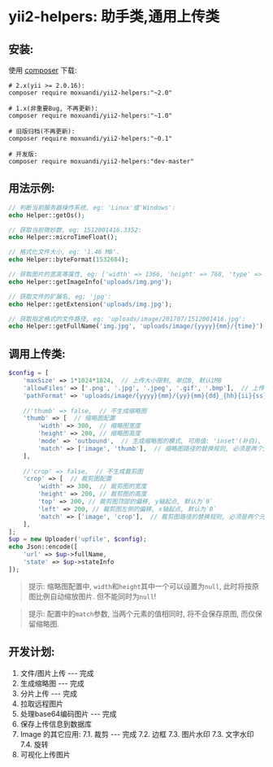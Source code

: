 yii2-helpers: 助手类,通用上传类
==================

安装:
------------
使用 [composer](http://getcomposer.org/download/) 下载:
```
# 2.x(yii >= 2.0.16):
composer require moxuandi/yii2-helpers:"~2.0"

# 1.x(非重要Bug, 不再更新):
composer require moxuandi/yii2-helpers:"~1.0"

# 旧版归档(不再更新):
composer require moxuandi/yii2-helpers:"~0.1"

# 开发版:
composer require moxuandi/yii2-helpers:"dev-master"
```


用法示例:
-----
```php
// 判断当前服务器操作系统, eg: 'Linux'或'Windows':
echo Helper::getOs();

// 获取当前微妙数, eg: 1512001416.3352:
echo Helper::microTimeFloat();

// 格式化文件大小, eg: '1.46 MB'.
echo Helper::byteFormat(1532684);

// 获取图片的宽高等属性, eg: ['width' => 1366, 'height' => 768, 'type' => 'PNG', 'mime' => 'image/png'].:
echo Helper::getImageInfo('uploads/img.png');

// 获取文件的扩展名, eg: 'jpg':
echo Helper::getExtension('uploads/img.jpg');

// 获取指定格式的文件路径, eg: 'uploads/image/201707/1512001416.jpg':
echo Helper::getFullName('img.jpg', 'uploads/image/{yyyy}{mm}/{time}');
```

调用上传类:
-----
```php
$config = [
    'maxSize' => 1*1024*1024,  // 上传大小限制, 单位B, 默认1MB
    'allowFiles' => ['.png', '.jpg', '.jpeg', '.gif', '.bmp'],  // 上传图片格式显示
    'pathFormat' => 'uploads/image/{yyyy}{mm}/{yy}{mm}{dd}_{hh}{ii}{ss}_{rand:4}',  // 上传保存路径, 可以自定义保存路径和文件名格式
	
    //'thumb' => false,  // 不生成缩略图
    'thumb' => [  // 缩略图配置
        'width' => 300,  // 缩略图宽度
        'height' => 200, // 缩略图高度
        'mode' => 'outbound',  // 生成缩略图的模式, 可用值: 'inset'(补白), 'outbound'(裁剪, 默认值)
        'match' => ['image', 'thumb'],  // 缩略图路径的替换规则, 必须是两个元素的数组
    ],
	
    //'crop' => false,  // 不生成裁剪图
    'crop' => [  // 裁剪图配置
        'width' => 300,  // 裁剪图的宽度
        'height' => 200, // 裁剪图的高度
        'top' => 200, // 裁剪图顶部的偏移, y轴起点, 默认为`0`
        'left' => 200, // 裁剪图左侧的偏移, x轴起点, 默认为`0`
        'match' => ['image', 'crop'],  // 裁剪图路径的替换规则, 必须是两个元素的数组
    ],
];
$up = new Uploader('upfile', $config);
echo Json::encode([
    'url' => $up->fullName,
    'state' => $up->stateInfo
]);
```

> 提示: 缩略图配置中, `width`和`height`其中一个可以设置为`null`, 此时将按原图比例自动缩放图片. 但不能同时为`null`!

> 提示: 配置中的`match`参数, 当两个元素的值相同时, 将不会保存原图, 而仅保留缩略图.

开发计划:
-----
1. 文件/图片上传 --- 完成
2. 生成缩略图 --- 完成
3. 分片上传 --- 完成
4. 拉取远程图片
5. 处理base64编码图片 --- 完成
6. 保存上传信息到数据库
7. Image 的其它应用:
7.1. 裁剪 --- 完成
7.2. 边框
7.3. 图片水印
7.3. 文字水印
7.4. 旋转
8. 可视化上传图片
